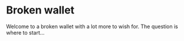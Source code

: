 # Broken wallet

Welcome to a broken wallet with a lot more to wish for. The question is where
to start...